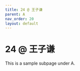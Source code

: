 ```yaml
---
title: 24 @ 王子谦
parent: A
nav_order: 20
layout: default
---
```


# 24 @ 王子谦

This is a sample subpage under A.